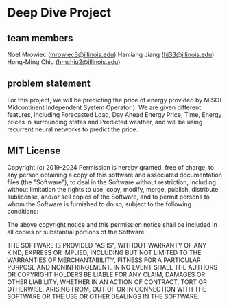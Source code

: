 # Deep Dive Project
## team members
Noel Mrowiec (mrowiec3@illinois.edu)
Hanliang Jiang (hj33@illinois.edu)
Hong-Ming Chiu (hmchiu2@illinois.edu)
## problem statement
For this project, we will be predicting the price of energy provided by MISO( Midcontinent Independent System Operator ). We are given different features, including Forecasted Load, Day Ahead Energy Price, Time, Energy prices in surrounding states and Predicted weather, and will be using recurrent neural networks to predict the price.
## MIT License


Copyright (c) 2019-2024 
Permission is hereby granted, free of charge, to any person obtaining a copy
of this software and associated documentation files (the "Software"), to deal
in the Software without restriction, including without limitation the rights
to use, copy, modify, merge, publish, distribute, sublicense, and/or sell
copies of the Software, and to permit persons to whom the Software is
furnished to do so, subject to the following conditions:


The above copyright notice and this permission notice shall be included in all
copies or substantial portions of the Software.


THE SOFTWARE IS PROVIDED "AS IS", WITHOUT WARRANTY OF ANY KIND, EXPRESS OR
IMPLIED, INCLUDING BUT NOT LIMITED TO THE WARRANTIES OF MERCHANTABILITY,
FITNESS FOR A PARTICULAR PURPOSE AND NONINFRINGEMENT. IN NO EVENT SHALL THE
AUTHORS OR COPYRIGHT HOLDERS BE LIABLE FOR ANY CLAIM, DAMAGES OR OTHER
LIABILITY, WHETHER IN AN ACTION OF CONTRACT, TORT OR OTHERWISE, ARISING FROM,
OUT OF OR IN CONNECTION WITH THE SOFTWARE OR THE USE OR OTHER DEALINGS IN THE
SOFTWARE.



